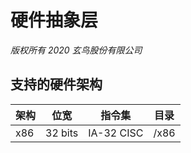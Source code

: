 # 硬件抽象层 #

*版权所有 2020 玄鸟股份有限公司*

## 支持的硬件架构 ##

|   架构    |  位宽   |   指令集   | 目录 |
| --------- | ------- | ---------- | ---- |
|    x86    | 32 bits | IA-32 CISC | /x86 |